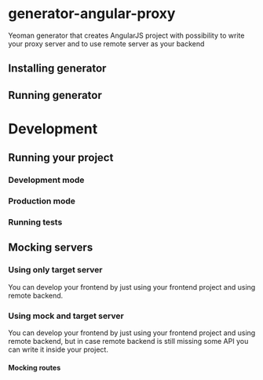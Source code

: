 # generator-angular-proxy
Yeoman generator that creates AngularJS project with possibility to write your proxy server and to use remote server as your backend

## Installing generator

## Running generator

# Development

## Running your project

### Development mode

### Production mode

### Running tests

## Mocking servers

### Using only target server
You can develop your frontend by just using your frontend project and using remote backend.

### Using mock and target server
You can develop your frontend by just using your frontend project and using remote backend, but in case remote backend is still missing some API you can write it inside your project.

#### Mocking routes

